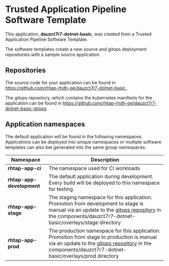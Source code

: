 # Trusted Application Pipeline Software Template

This application, **dauzct7r7-dotnet-basic**, was created from a Trusted Application Pipeline Software Template.

The software templates create a new source and gitops deployment repositories with a sample source application. 

## Repositories

The source code for your application can be found in [https://github.com/rhtap-rhdh-qe/dauzct7r7-dotnet-basic ](https://github.com/rhtap-rhdh-qe/dauzct7r7-dotnet-basic ).
 
The gitops repository, which contains the kubernetes manifests for the application can be found in 
[https://github.com/rhtap-rhdh-qe/dauzct7r7-dotnet-basic-gitops ](https://github.com/rhtap-rhdh-qe/dauzct7r7-dotnet-basic-gitops ) 

## Application namespaces 

The default application will be found in the following namespaces. Applications can be deployed into unique namespaces or multiple software templates can also bet generated into the same group namespaces.  

|  Namespace   |  Description   |  
| -------- | -------- |
| **rhtap-app-ci** | The namespace used for CI workloads |
| **rhtap-app-development** | The default application during development. Every build will be deployed to this namespace for testing. |
| **rhtap-app-stage** | The staging namespace for this application. Promotion from development to stage is manual via an update to the [gitops repository](https://github.com/rhtap-rhdh-qe/dauzct7r7-dotnet-basic-gitops ) in the components/dauzct7r7-dotnet-basic/overlays/stage directory |
| **rhtap-app-prod** | The production namespace for this application. Promotion from stage to production is manual via an update to the [gitops repository](https://github.com/rhtap-rhdh-qe/dauzct7r7-dotnet-basic-gitops ) in the components/dauzct7r7-dotnet-basic/overlays/prod directory |
